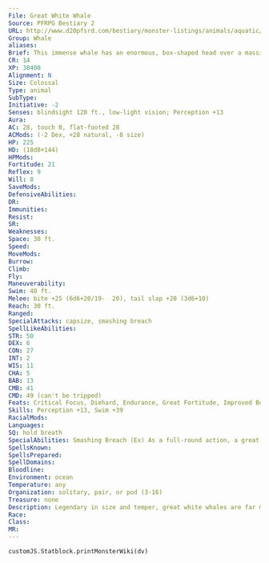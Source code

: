 ```yaml
---
File: Great White Whale
Source: PFRPG Bestiary 2
URL: http://www.d20pfsrd.com/bestiary/monster-listings/animals/aquatic/whale/whale-great-white
Group: Whale
aliases: 
Brief: This immense whale has an enormous, box-shaped head over a massive, toothy maw. Its rough white hide is laced with scars.
CR: 14
XP: 38400
Alignment: N
Size: Colossal
Type: animal
SubType: 
Initiative: -2
Senses: blindsight 120 ft., low-light vision; Perception +13
Aura: 
AC: 28, touch 0, flat-footed 28
ACMods: (-2 Dex, +28 natural, -8 size)
HP: 225
HD: (18d8+144)
HPMods: 
Fortitude: 21
Reflex: 9
Will: 8
SaveMods: 
DefensiveAbilities: 
DR: 
Immunities: 
Resist: 
SR: 
Weaknesses: 
Space: 30 ft.
Speed: 
MoveMods: 
Burrow: 
Climb: 
Fly: 
Maneuverability: 
Swim: 40 ft.
Melee: bite +25 (6d6+20/19-  20), tail slap +20 (3d6+10)
Reach: 30 ft.
Ranged: 
SpecialAttacks: capsize, smashing breach
SpellLikeAbilities: 
STR: 50
DEX: 6
CON: 27
INT: 2
WIS: 11
CHA: 5
BAB: 13
CMB: 41
CMD: 49 (can't be tripped)
Feats: Critical Focus, Diehard, Endurance, Great Fortitude, Improved Bull Rush, Improved Critical (bite), Iron Will, Power Attack, Staggering Critical
Skills: Perception +13, Swim +39
RacialMods: 
Languages: 
SQ: hold breath
SpecialAbilities: Smashing Breach (Ex) As a full-round action, a great white whale can make a special charge attack against creatures on the surface of the water. At the end of its charge, the whale breaches, then slams down onto the target with incredible force. Any Huge or smaller creatures in the whale's space must make a DC 27 Reflex save or take 4d8+30 points of bludgeoning damage and be forced into the nearest square that is adjacent to the whale. This breach automatically attempts to capsize any boats caught wholly or partially in this area. The save DC is Constitution-based.
SpellsKnown: 
SpellsPrepared: 
SpellDomains: 
Bloodline: 
Environment: ocean
Temperature: any
Organization: solitary, pair, or pod (3-16)
Treasure: none
Description: Legendary in size and temper, great white whales are far more aggressive than their smaller kin.
Race: 
Class: 
MR: 
---
```

```dataviewjs
customJS.Statblock.printMonsterWiki(dv)
```
